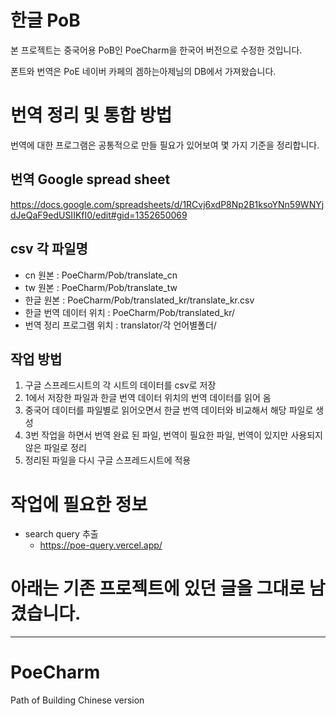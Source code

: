 # 한글 PoB

본 프로젝트는 중국어용 PoB인 PoeCharm을 한국어 버전으로 수정한 것입니다.

폰트와 번역은 PoE 네이버 카페의 겜하는아제님의 DB에서 가져왔습니다.

# 번역 정리 및 통합 방법

번역에 대한 프로그램은 공통적으로 만들 필요가 있어보여 몇 가지 기준을 정리합니다.

## 번역 Google spread sheet

https://docs.google.com/spreadsheets/d/1RCvj6xdP8Np2B1ksoYNn59WNYjdJeQaF9edUSIIKfI0/edit#gid=1352650069

## csv 각 파일명

- cn 원본 : PoeCharm/Pob/translate_cn
- tw 원본 : PoeCharm/Pob/translate_tw
- 한글 원본 : PoeCharm/Pob/translated_kr/translate_kr.csv
- 한글 번역 데이터 위치 : PoeCharm/Pob/translated_kr/
- 번역 정리 프로그램 위치 : translator/각 언어별폴더/

## 작업 방법

1. 구글 스프레드시트의 각 시트의 데이터를 csv로 저장
2. 1에서 저장한 파일과 한글 번역 데이터 위치의 번역 데이터를 읽어 옴
3. 중국어 데이터를 파일별로 읽어오면서 한글 번역 데이터와 비교해서 해당 파일로 생성
4. 3번 작업을 하면서 번역 완료 된 파일, 번역이 필요한 파일, 번역이 있지만 사용되지 않은 파일로 정리
5. 정리된 파일을 다시 구글 스프레드시트에 적용

# 작업에 필요한 정보

- search query 추출
  - https://poe-query.vercel.app/

# 아래는 기존 프로젝트에 있던 글을 그대로 남겼습니다.

---

# PoeCharm

Path of Building Chinese version

